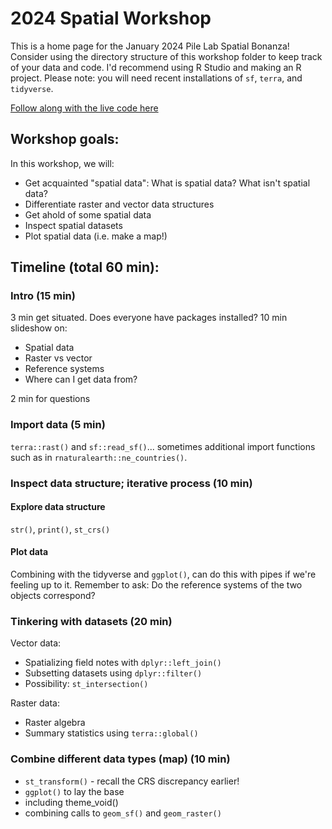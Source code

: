 # 2024 Spatial Workshop

This is a home page for the January 2024 Pile Lab Spatial Bonanza! Consider using the directory structure of this workshop folder to keep track of your data and code. I'd recommend using R Studio and making an R project. Please note: you will need recent installations of `sf`, `terra`, and `tidyverse`.

[Follow along with the live code here](https://github.com/JepsonNomad/spatialWorkshop_2024/blob/main/code/000_livecode.R)


## Workshop goals:

In this workshop, we will:
- Get acquainted "spatial data": What is spatial data? What isn't spatial data?
- Differentiate raster and vector data structures
- Get ahold of some spatial data
- Inspect spatial datasets
- Plot spatial data (i.e. make a map!)


## Timeline (total 60 min):
### Intro (15 min)
3 min get situated. Does everyone have packages installed?
10 min slideshow on:
- Spatial data
- Raster vs vector
- Reference systems
- Where can I get data from?

2 min for questions

### Import data (5 min)
`terra::rast()` and `sf::read_sf()`... sometimes additional import functions such as in `rnaturalearth::ne_countries()`.


### Inspect data structure; iterative process (10 min)
#### Explore data structure
`str()`, `print()`, `st_crs()`
#### Plot data 
Combining with the tidyverse and `ggplot()`, can do this with pipes if we're feeling up to it. Remember to ask: Do the reference systems of the two objects correspond?


### Tinkering with datasets (20 min)
Vector data:
- Spatializing field notes with `dplyr::left_join()`
- Subsetting datasets using `dplyr::filter()`
- Possibility: `st_intersection()`

Raster data:
- Raster algebra
- Summary statistics using `terra::global()`


### Combine different data types (map) (10 min)
- `st_transform()` - recall the CRS discrepancy earlier!
- `ggplot()` to lay the base
- including theme_void()
- combining calls to `geom_sf()` and `geom_raster()`